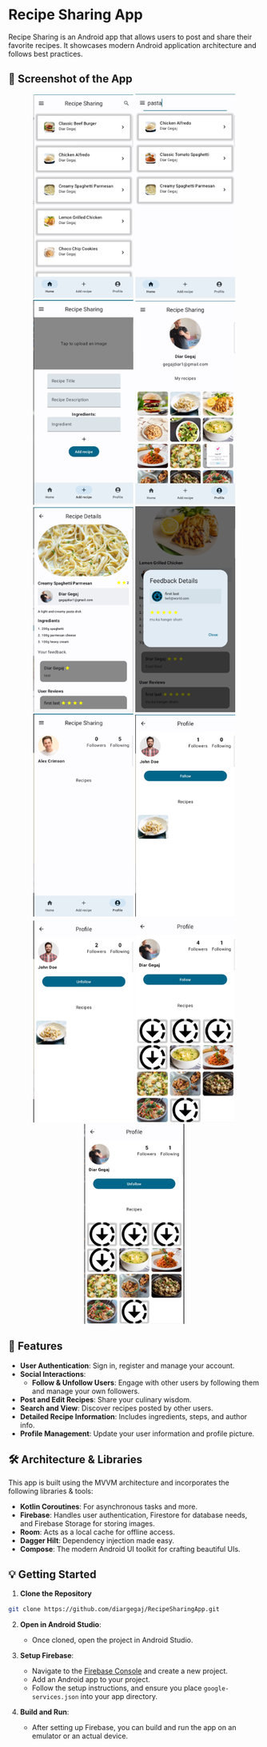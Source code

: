 # Recipe Sharing App

Recipe Sharing is an Android app that allows users to post and share their favorite recipes. It showcases modern Android application architecture and follows best practices.

## 📸 Screenshot of the App

<div align="center">
  <img src="./app_screnshoots/Screenshot_21.png" alt="Screenshot 1" width="200"/>
  <img src="./app_screnshoots/Screenshot_22.png" alt="Screenshot 2" width="200"/>
  <img src="./app_screnshoots/Screenshot_3.png" alt="Screenshot 3" width="200"/>
  <img src="./app_screnshoots/Screenshot_24.png" alt="Screenshot 18" width="200"/>
  <img src="./app_screnshoots/Screenshot_23.png" alt="Screenshot 19" width="200"/>
  <img src="./app_screnshoots/Screenshot_20.png" alt="Screenshot 20" width="200"/>
  <img src="./app_screnshoots/Screenshot_25.png" alt="Screenshot 20" width="200"/>
  <img src="./app_screnshoots/Screenshot_26.png" alt="Screenshot 20" width="200"/>
  <img src="./app_screnshoots/Screenshot_27.png" alt="Screenshot 20" width="200"/>
  <img src="./app_screnshoots/Screenshot_28.png" alt="Screenshot 20" width="200"/>
  <img src="./app_screnshoots/Screenshot_29.png" alt="Screenshot 20" width="200"/>
</div>

## 🚀 Features

- **User Authentication**: Sign in, register and manage your account.
- **Social Interactions**:
    - **Follow & Unfollow Users**: Engage with other users by following them and manage your own followers.
- **Post and Edit Recipes**: Share your culinary wisdom.
- **Search and View**: Discover recipes posted by other users.
- **Detailed Recipe Information**: Includes ingredients, steps, and author info.
- **Profile Management**: Update your user information and profile picture.

## 🛠 Architecture & Libraries

This app is built using the MVVM architecture and incorporates the following libraries & tools:

- **Kotlin Coroutines**: For asynchronous tasks and more.
- **Firebase**: Handles user authentication, Firestore for database needs, and Firebase Storage for storing images.
- **Room**: Acts as a local cache for offline access.
- **Dagger Hilt**: Dependency injection made easy.
- **Compose**: The modern Android UI toolkit for crafting beautiful UIs.

## 💡 Getting Started

1. **Clone the Repository**

```bash
git clone https://github.com/diargegaj/RecipeSharingApp.git
```

2. **Open in Android Studio**: 
   - Once cloned, open the project in Android Studio.

3. **Setup Firebase**:
   - Navigate to the [Firebase Console](https://console.firebase.google.com/) and create a new project.
   - Add an Android app to your project.
   - Follow the setup instructions, and ensure you place `google-services.json` into your app directory.

4. **Build and Run**:
   - After setting up Firebase, you can build and run the app on an emulator or an actual device.
